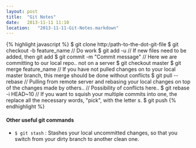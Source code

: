 ```yaml
---
layout: post
title:  "Git Notes"
date:   2013-11-11 11:10
location:   "2013-11-11-Git-Notes.markdown" 
---
```

{% highlight javascript %}
$ git clone http:/path-to-the-dot-git-file
$ git checkout -b feature_name
// Do work
$ git add -u
// If new files need to be added, then git add <fileName>
$ git commit -m "Commit message"
// Here we are committing to our local repo.. not on a server
$ git checkout master
$ git merge feature_name
// If you have not pulled changes on to your local master branch, this merge should be done without conflicts
$ git pull --rebase
// Pulling from remote server and rebasing your local changes on top of the changes made by others.. 
// Possibility of conflicts here..
$ git rebase -i HEAD~10
// If you want to squish your multiple commits into one, the replace all the necessary words, "pick", with the letter s.
$ git push
{% endhighlight %}

#### Other useful git commands
* `$ git stash` : Stashes your local uncommitted changes, so that you switch from your dirty branch to another clean one.
